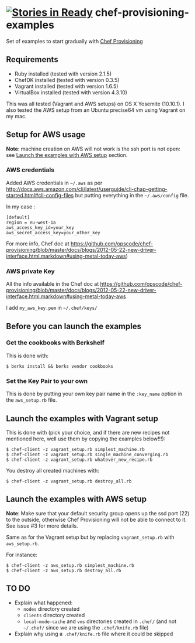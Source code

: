 [![Stories in Ready](https://badge.waffle.io/esciara/chef-provisioning-examples.png?label=ready&title=Ready)](https://waffle.io/esciara/chef-provisioning-examples)
chef-provisioning-examples
==========================

Set of examples to start gradually with [Chef Provisioning](https://github.com/opscode/chef-provisioning)

## Requirements

* Ruby installed (tested with version 2.1.5)
* ChefDK installed (tested with version 0.3.5)
* Vagrant installed (tested with version 1.6.5)
* VirtualBox installed (tested with version 4.3.10)

This was all tested (Vagrant and AWS setups) on OS X Yosemite (10.10.1). I also tested the AWS setup from an Ubuntu precise64 vm using Vagrant on my mac.

## Setup for AWS usage

**Note**: machine creation on AWS will not work is the ssh port is not open: see [Launch the examples with AWS setup](#launch-the-examples-with-aws-setup) section.

### AWS credentials

Added AWS credentials in `~/.aws` as per http://docs.aws.amazon.com/cli/latest/userguide/cli-chap-getting-started.html#cli-config-files but putting everything in the `~/.aws/config` file.

In my case :

```
[default]
region = eu-west-1a
aws_access_key_id=your_key
aws_secret_access_key=your_other_key
```

For more info, Chef doc at https://github.com/opscode/chef-provisioning/blob/master/docs/blogs/2012-05-22-new-driver-interface.html.markdown#using-metal-today-aws)

### AWS private Key

All the info available in the Chef doc at https://github.com/opscode/chef-provisioning/blob/master/docs/blogs/2012-05-22-new-driver-interface.html.markdown#using-metal-today-aws

I add `my_aws_key.pem` in `~/.chef/keys/`

## Before you can launch the examples

### Get the cookbooks with Berkshelf

This is done with:

`$ berks install && berks vendor cookbooks`

### Set the Key Pair to your own

This is done by putting your own key pair name in the `:key_name` option in the `aws_setup.rb` file.

## Launch the examples with Vagrant setup 

This is done with (pick your choice, and if there are new recipes not mentioned here, well use them by copying the examples below!!!):

```
$ chef-client -z vagrant_setup.rb simplest_machine.rb
$ chef-client -z vagrant_setup.rb single_machine_converging.rb
$ chef-client -z vagrant_setup.rb whatever_new_recipe.rb
```

You destroy all created machines with:

```
$ chef-client -z vagrant_setup.rb destroy_all.rb
```

## Launch the examples with AWS setup 

**Note**: Make sure that your default security group opens up the ssd port (22) to the outside, otherwise Chef Provisioning will not be able to connect to it. See issue #3 for more details.

Same as for the Vagrant setup but by replacing `vagrant_setup.rb` with `aws_setup.rb`.

For instance:

```
$ chef-client -z aws_setup.rb simplest_machine.rb
$ chef-client -z aws_setup.rb destroy_all.rb
```

## TO DO

* Explain what happened: 
  * `nodes` directory created
  * `clients` directory created
  * `local-mode-cache` and `vms` directories created in `.chef/` (and not `~/.chef/` since we are using the `.chef/knife.rb` file)
* Explain why using a `.chef/knife.rb` file where it could be skipped
